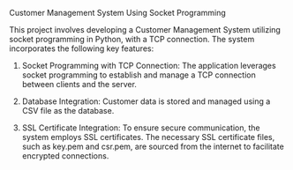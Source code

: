 Customer Management System Using Socket Programming

This project involves developing a Customer Management System utilizing socket programming in Python, with a TCP connection. The system incorporates the following key features:

1. Socket Programming with TCP Connection:
The application leverages socket programming to establish and manage a TCP connection between clients and the server.

3. Database Integration:
Customer data is stored and managed using a CSV file as the database.

3. SSL Certificate Integration:
To ensure secure communication, the system employs SSL certificates.
The necessary SSL certificate files, such as key.pem and csr.pem, are sourced from the internet to facilitate encrypted connections.
